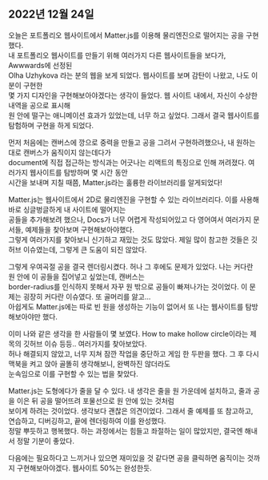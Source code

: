 ## **2022년 12월 24일**

오늘은 포트폴리오 웹사이트에서 Matter.js를 이용해 물리엔진으로 떨어지는 공을 구현했다.  
내 포트폴리오 웹사이트를 만들기 위해 여러가지 다른 웹사이트들을 보다가, Awwwards에 선정된  
Olha Uzhykova 라는 분의 웹을 보게 되었다. 웹사이트를 보며 감탄이 나왔고, 나도 이분이 구현한  
몇 가지 디자인을 구현해보아야겠다는 생각이 들었다. 웹 사이트 내에서, 자신이 수상한 내역을 공으로 표시해  
원 안에 떨구는 애니메이션 효과가 있었는데, 너무 하고 싶었다. 그래서 결국 웹사이트를 탐험하며 구현을 하게 되었다.  

먼저 처음에는 캔버스에 깡으로 중력을 만들고 공을 그려서 구현하려했으나, 내 원하는대로 캔버스가 움직이지 않는데다가  
document에 직접 접근하는 방식과는 어긋나는 리액트의 특징으로 인해 꺼려졌다. 여러가지 웹사이트를 탐방하며 몇 시간 동안  
시간을 보내며 지칠 때쯤, Matter.js라는 훌륭한 라이브러리를 알게되었다!  

Matter.js는 웹사이트에서 2D로 물리엔진을 구현할 수 있는 라이브러리다. 이를 사용해 바로 싱글벙글하게 내 사이트에 떨어지는  
공들을 추가해보려 했으나, Docs가 너무 어렵게 작성되어있고 다 영어여서 여러가지 문서들, 예제들을 찾아보며 구현해보아야했다.  
그렇게 여러가지를 찾아보니 신기하고 재밌는 것도 많았다. 제일 많이 참고한 것들은 깃허브 이슈였는데, 그렇게 큰 도움이 되진 않았다.  

그렇게 우여곡절 공을 결국 렌더링시켰다. 허나 그 후에도 문제가 있었다. 나는 커다란 원 안에 이 공들을 집어넣고 싶었는데, 캔버스는  
border-radius를 인식하지 못해서 자꾸 원 밖으로 공들이 빠져나가는 것이었다. 이 문제는 굉장히 커다란 이슈였다. 또 골머리를 앓고...  
아쉽게도 Matter.js에는 따로 빈 원을 생성하는 기능이 없어서 또 나는 웹사이트를 탐방해보아야만 했다.  

이미 나와 같은 생각을 한 사람들이 몇 보였다. How to make hollow circle이라는 제목의 깃허브 이슈 등등.. 여러가지를 찾아보았다.  
허나 해결되지 않았고, 너무 지쳐 잠깐 작업을 중단하고 게임 한 두판을 했다. 그 후 다시 맥북을 켜고 앉아 골똘히 생각해보니, 완벽하진 않더라도  
눈속임으로 이를 구현할 수 있는 법을 찾았다.  

Matter.js는 도형에다가 줄을 달 수 있다. 내 생각은 줄을 원 가운데에 설치하고, 줄과 공을 이은 뒤 공을 떨어뜨려 포물선으로 원 안에 있는 것처럼  
보이게 하려는 것이었다. 생각보다 괜찮은 의견이었다. 그래서 줄 예제를 또 참고하고, 연습하고, 디버깅하고, 끝에 렌더링하여 이를 완성했다.  
정말 뿌듯하고 행복했다. 하는 과정에서는 힘들고 좌절하는 일이 많았지만, 결국엔 해내서 정말 기분이 좋았다.  

다음에는 필요하다고 느끼거나 있으면 재미있을 것 같다면 공을 클릭하면 움직이는 것까지 구현해보아야겠다. 웹사이트 50%는 완성한듯.